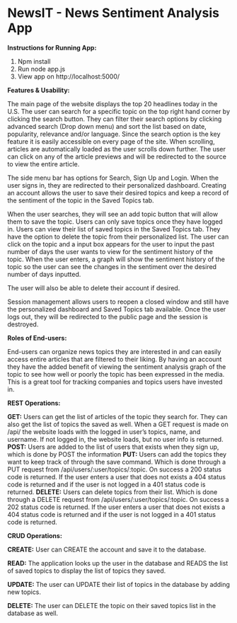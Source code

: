 # NewsIT - News Sentiment Analysis App

**Instructions for Running App:**

1. Npm install
2. Run node app.js
3. View app on http://localhost:5000/

**Features & Usability:**

The main page of the website displays the top 20 headlines today in the U.S. The user can search for a specific topic on the top right hand corner by clicking the search button. They can filter their search options by clicking advanced search (Drop down menu) and sort the list based on date, popularity, relevance and/or language. Since the search option is the key feature it is easily accessible on every page of the site. When scrolling, articles are automatically loaded as the user scrolls down further. The user can click on any of the article previews and will be redirected to the source to view the entire article. 

The side menu bar has options for Search, Sign Up and Login. When the user signs in, they are redirected to their personalized dashboard. Creating an account allows the user to save their desired topics and keep a record of the sentiment of the topic in the Saved Topics tab. 

When the user searches, they will see an add topic button that will allow them to save the topic. Users can only save topics once they have logged in. Users can view their list of saved topics in the Saved Topics tab. They have the option to delete the topic from their personalized list. The user can click on the topic and a input box appears for the user to input the past number of days the user wants to view for the sentiment history of the topic. When the user enters, a graph will show the sentiment history of the topic so the user can see the changes in the sentiment over the desired number of days inputted.

The user will also be able to delete their account if desired.

Session management allows users to reopen a closed window and still have the personalized dashboard and Saved Topics tab available. Once the user logs out, they will be redirected to the public page and the session is destroyed. 

**Roles of End-users:**

End-users can organize news topics they are interested in and can easily access entire articles that are filtered to their liking. By having an account they have the added benefit of viewing the sentiment analysis graph of the topic to see how well or poorly the topic has been expressed in the media. This is a great tool for tracking companies and topics users have invested in. 

**REST Operations:**

**GET:** Users can get the list of articles of the topic they search for. They can also get the list of topics the saved as well. When a GET request is made on /api/ the website loads with the logged in user’s topics, name, and username. If not logged in, the website loads, but no user info is returned.
**POST:** Users are added to the list of users that exists when they sign up, which is done by POST the information
**PUT:** Users can add the topics they want to keep track of through the save command. Which is done through a PUT request from /api/users/:user/topics/:topic. On success a 200 status code is returned. If the user enters a user that does not exists a 404 status code is returned and if the user is not logged in a 401 status code is returned.
**DELETE:** Users can delete topics from their list. Which is done through a DELETE request from /api/users/:user/topics/:topic. On success a 202 status code is returned. If the user enters a user that does not exists a 404 status code is returned and if the user is not logged in a 401 status code is returned.

**CRUD Operations:**

**CREATE:** User can CREATE the account and save it to the database.

**READ:** The application looks up the user in the database and READS the list of saved topics to display the list of topics they saved.

**UPDATE:** The user can UPDATE their list of topics in the database by adding new topics.

**DELETE:** The user can DELETE the topic on their saved topics list in the database as well.



